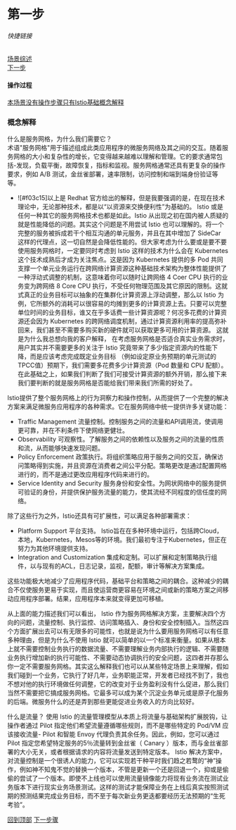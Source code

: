 # 第一步
###### 快捷链接
[场景综述](../istio_intro.md) <br>
[下一步](Step2.md) <br>

#### 操作过程
[本场景没有操作步骤只有Istio基础概念解释](#概念解释) <br>

### 概念解释
什么是服务网格，为什么我们需要它？<br>
术语"服务网格"用于描述组成此类应用程序的微服务网络及其之间的交互。随着服务网格的大小和复杂性的增长，它变得越来越难以理解和管理。它的要求通常包括-发现，负载平衡，故障恢复，指标和监视。服务网格通常还具有更复杂的操作要求，例如 A/B 测试，金丝雀部署，速率限制，访问控制和端到端身份验证等等。<br>
- ![#f03c15]以上是 Redhat 官方给出的解释，但是我要强调的是，在现在技术理论中，无论那种技术，都是以“以资源来交换便利性”为基础的。 Istio 或是任何一种其它的服务网格技术也都是如此。Istio 从出现之初在国内被人质疑的就是性能降低的问题。其实这个问题是不用尝试 Istio 也可以理解的。将一个完整的服务被拆成若干个相互沟通的单元服务，并且在其中增加了 SideCar 这样的代理点，这一切自然是会降低性能的。但大家考虑为什么要或是要不要使用服务网格时，一定要同时考虑到 Istio 这样的技术为什么会在 Kubernetes 这个技术成熟后才成为关注焦点。这是因为 Kubernetes 提供的多 Pod 共同支撑一个单元业务运行在跨网络计算资源这种基础技术架构为整体性能提供了一种浮动式调整的机制，这意味着你可以随时让跨网络 4 Coer CPU 执行的业务变为跨网络 8 Core CPU 执行，不受任何物理范围及其它原因的限制。这就式真正的业务目标可以抽象的在集群化计算资源上浮动调整，那么以 Istio 为例，它所额外的消耗可以很容易的均摊到更多的计算资源上去。只要可以完整单位时间的业务目标，谁又在乎多话费一些计算资源呢？何况多花费的计算资源还会因为 Kubernetes 的跨网络调度机制，通过计算资源利用率的提高弥补回来，我们甚至不需要多购买新的硬件就可以获取更多可用的计算资源。 这就是为什么我总想向我的客户解释， 在考虑服务网格是否适合真实业务需求时，用户其实并不需要更多的关注于 Istio 究竟带来了多少指定资源内的性能下降，而是应该考虑完成既定业务目标 （例如设定原业务预期的单元测试的TPCC值）预期下，我们需要多花费多少计算资源（Pod 数量和 CPU 配额）。在此基础之上，如果我们判断了我们可接受计算资源的额外开销，那么接下来我们要判断的就是服务网格是否能给我们带来我们所需的好处了。<br>

Istio提供了整个服务网格上的行为洞察力和操作控制，从而提供了一个完整的解决方案来满足微服务应用程序的各种需求。它在服务网络中统一提供许多关键功能：
   - Traffic Management 流量控制。控制服务之间的流量和API调用流，使调用更可靠，并在不利条件下使网络更健壮。
   - Observability  可观察性。了解服务之间的依赖性以及服务之间的流量的性质和流，从而能够快速发现问题。
   - Policy Enforcement 政策执行。将组织策略应用于服务之间的交互，确保访问策略得到实施，并且资源在消费者之间公平分配。策略更改是通过配置网格进行的，而不是通过更改应用程序代码来进行的。
   - Service Identity and Security 服务身份和安全性。为网状网络中的服务提供可验证的身份，并提供保护服务流量的能力，使其流经不同程度的信任度的网络。

除了这些行为之外，Istio还具有可扩展性，可以满足各种部署需求：
   - Platform Support 平台支持。 Istio旨在在多种环境中运行，包括跨Cloud，本地，Kubernetes，Mesos等的环境。我们最初专注于Kubernetes，但正在努力为其他环境提供支持。
   - Integration and Customization 集成和定制。可以扩展和定制策略执行组件，以与现有的ACL，日志记录，监视，配额，审计等解决方案集成。

这些功能极大地减少了应用程序代码，基础平台和策略之间的耦合。这种减少的耦合不仅使服务更易于实现，而且使运营商更容易在环境之间或新的策略方案之间移动应用程序部署。结果，应用程序本来就变得更加可移植。

<h color="red">从上面的能力描述我们可以看出， Istio 作为服务网格解决方案，主要解决四个方向的问题，流量控制、执行监控、访问策略插入、身份和安全控制插入。当然这四个方面扩展出去可以有无限多的可能性，也就是说为什么要用服务网格可以有任意多种理由，但是为什么不使用 Istio 就可以简单的以一个标准来衡量。如果从根本上就不需要控制业务执行的数据流量、不需要理解业务内部执行的逻辑、不需要随业务执行增加新的执行可能性、不需要动态协调执行的安全问题，这四者并存那么你一定不需要服务网格。其实这么解释我们也可以从某些特定场景上来理解，假如我们碰到一个业务，它执行了好几年，业务职能正常，开发者已经找不到了，我也不想对他的执行环境做任何调整，它的改变对于业务盈利没有什么促进，那么我们当然不需要把它搞成服务网格。它最多可以成为某个沉淀业务单元或是原子化服务的后端。微服务什么的还是弄到那些更能促进业务收入的方向比较好。</h>

什么是流量？
使用 Istio 的流量管理模型从本质上将流量与基础架构扩展脱钩，让操作者通过 Pilot 指定他们希望流量遵循哪些规则，而不是哪些特定的 Pod/VM 应该接收流量- Pilot 和智能 Envoy 代理负责其余任务。因此，例如，您可以通过 Pilot 指定您希望特定服务的5％流量转到金丝雀（ Canary ）版本，而与金丝雀部署的大小无关，或者根据请求的内容将流量发送到特定版本。
<h color="red"> Istio 解决方案中，对流量控制是一个很诱人的能力，它可以实现若干种平时我们趋之若鹜的“神”操作，例如神不知鬼不觉的替换一个版本，不管是更新一个还是回退一个，抑或是偷偷的尝试了一个版本。即使不上线也可以使用流量镜像能力将现有业务流在测试业务版本下进行现实业务场景测试。这样的测试才能保障业务在上线后真实按照测试期的预测结果完成业务目标，而不至于每次新业务更迭都要经历无法预期的“生死考验”。</h>


[回到顶部](#第一步)
[下一步骤](Step2.md)